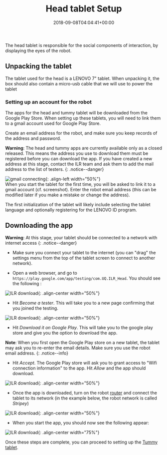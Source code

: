 ﻿---
title: "Head tablet Setup"
permalink: /head_setup/
excerpt: "How to quickly install and setup the head tablet for use in the Indigenous Language Robots project."
date: 2018-09-08T04:04:41+00:00

toc: true
toc_icon: "clipboard-list"
toc_label: "Steps"
toc_sticky: true
---

The head tablet is responsible for the social components of interaction, by displaying the eyes of the robot. 

## Unpacking the tablet

The tablet used for the head is a LENOVO 7" tablet. When unpacking it, the box should also contain a micro-usb cable that we will use to power the tablet

### Setting up an account for the robot

The apps for the head and tummy tablet will be downloaded from the Google Play Store. When setting up these tablets, you will need to link them to a gmail account used for Google Play Store. 

Create an email address for the robot, and make sure you keep records of the address and password. 

**Warning**: The head and tummy apps are currently available only as a closed released. This means the address you use to download them must be registered before you can download the app. If you have created a new address at this stage, contact the ILR team and ask them to add the mail address to the list of testers.
{: .notice--danger}

![gmail connecting](/ILR/assets/head/1.png){: .align-left width="50%"}  
When you start the tablet for the first time, you will be asked to link it to a gmail account (cf. screenshot). Enter the robot email address (this can be modified later if you make a mistake or change the address).

The first initialization of the tablet will likely include selecting the tablet language and optionally registering for the LENOVO ID program. 

## Downloading the app

**Warning**: At this stage, your tablet should be connected to a network with internet access
{: .notice--danger}

- Make sure you connect your tablet to the internet (you can "drag" the settings menu from the top of the tablet screen to connect to another network).

- Open a web browser, and go to `https://play.google.com/app/testing/com.UQ.ILR_Head`. You should see the following :

![ILR download](/ILR/assets/head/6.png){: .align-center width="50%"}

- Hit *Become a tester*. This will take you to a new page confirming that you joined the testing.

![ILR download](/ILR/assets/head/7.png){: .align-center width="50%"}

- Hit *Download it on Google Play*. This will take you to the google play store and give you the option to download the app.

**Note**: When you first open the Google Play store on a new tablet, the tablet may ask you to re-enter the email details. Make sure you use the robot email address.
{: .notice--info}

- Hit *Accept*. The Google Play store will ask you to grant access to "Wifi connection information" to the app. Hit *Allow* and the app should download.

![ILR download](/ILR/assets/head/9.png){: .align-center width="50%"}

- Once the app is downloaded, turn on the robot [router](/ILR/router_setup) and connect the tablet to its network (in the example below, the robot network is called *Stripey*)

![ILR download](/ILR/assets/head/11.png){: .align-center width="50%"}

- When you start the app, you should now see the following appear:

![ILR download](/ILR/assets/head/12.png){: .align-center width="75%"}

Once these steps are complete, you can proceed to setting up the [Tummy tablet](/ILR/tummy_setup).
